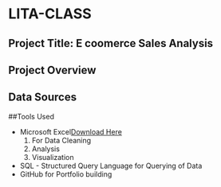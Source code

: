 # LITA-CLASS

## Project Title: E coomerce Sales Analysis

## Project Overview

## Data Sources

##Tools Used
- Microsoft Excel[Download Here](http//.microsoft.com)
  1. For Data Cleaning
  2. Analysis
  3. Visualization
- SQL - Structured Query Language for Querying of Data
- GitHub for Portfolio building
